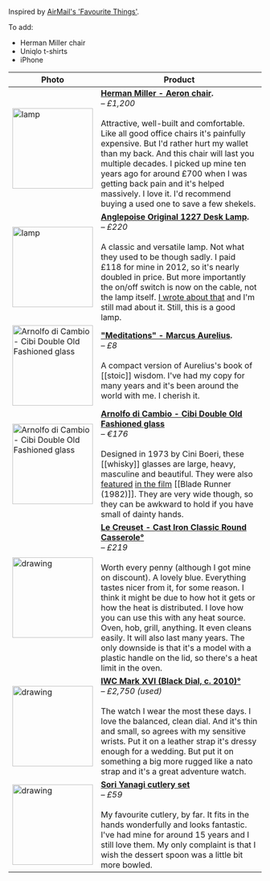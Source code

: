 Inspired by [AirMail's 'Favourite Things'](https://airmail.news/shop/guest).

To add:
- Herman Miller chair
- Uniqlo t-shirts
- iPhone

Photo | Product
-- | --
<a href="https://www.hermanmiller.com/en_gb/products/seating/office-chairs/aeron-chair/"><img src="https://elliotclowes.com/cold/2024/aeron.jpg" alt="lamp" width="160"/></a> | **[Herman Miller - Aeron chair](https://www.hermanmiller.com/en_gb/products/seating/office-chairs/aeron-chair/).** <br>*– £1,200*<br><br>Attractive, well-built and comfortable. Like all good office chairs it's painfully expensive. But I'd rather hurt my wallet than my back. And this chair will last you multiple decades. I picked up mine ten years ago for around £700 when I was getting back pain and it's helped massively. I love it. I'd recommend buying a used one to save a few shekels.
<a href="https://www.anglepoise.com/product/original-1227-desk-lamp-jet-black/"><img src="https://elliotclowes.com/cold/2024/original-1227.jpg" alt="lamp" width="160"/></a> | **[Anglepoise Original 1227 Desk Lamp](https://www.anglepoise.com/product/original-1227-desk-lamp-jet-black/).** <br>*– £220*<br><br>A classic and versatile lamp. Not what they used to be though sadly. I paid £118 for mine in 2012, so it's nearly doubled in price. But more importantly the on/off switch is now on the cable, not the lamp itself. [I wrote about that](https://elliot.svbtle.com/lamp-switch) and I'm still mad about it. Still, this is a good lamp.
<a href="https://www.amazon.co.uk/Penguin-Great-Ideas-Meditations-September/dp/B0161SVRN8/"><img src="https://elliotclowes.com/cold/2024/meditations.jpg" alt="Arnolfo di Cambio - Cibi Double Old Fashioned glass" width="160"/></a> | **["Meditations" - Marcus Aurelius](https://www.amazon.co.uk/Penguin-Great-Ideas-Meditations-September/dp/B0161SVRN8/).** <br>*– £8*<br><br>A compact version of Aurelius's book of [[stoic]] wisdom. I've had my copy for many years and it's been around the world with me. I cherish it.
<a href="https://arnolfodicambio.com/product/cibi-double-old-fashioned-glass-the-bladerunner-glass/"><img src="https://elliotclowes.com/cold/2024/800px-cibi-37ml-old-fashioned-glass-single.jpg" alt="Arnolfo di Cambio - Cibi Double Old Fashioned glass" width="160"/></a> | **[Arnolfo di Cambio - Cibi Double Old Fashioned glass](https://arnolfodicambio.com/product/cibi-double-old-fashioned-glass-the-bladerunner-glass/)** <br>*– €176*<br><br>Designed in 1973 by Cini Boeri, these [[whisky]] glasses are large, heavy, masculine and beautiful. They were also [featured](https://elliotclowes.com/cold/2024/blade-runner-deckards-whiskey-glass.jpg) [in the film](https://elliotclowes.com/cold/2024/blade-runner-deckards-whiskey-glass-2.jpg) [[Blade Runner (1982)]]. They are very wide though, so they can be awkward to hold if you have small of dainty hands.
<a href="https://www.amazon.co.uk/dp/0374525706?tag=mostrecomme0e-21&geniuslink=true"><img src="https://elliotclowes.com/cold/2024/le-creuset-cast-iron-classic-round-casserole.jpg" alt="drawing" width="160"/></a> | **[Le Creuset - Cast Iron Classic Round Casserole](https://www.lecreuset.co.uk/en_GB/p/cast-iron-classic-round-casserole/CI5001.html?dwvar_CI5001_color=ocean&dwvar_CI5001_size=26cm-l5-3)[°](https://elliotclowes.com/cold/2024/https__www.lecreuset.co.uk_en_GB_p_cast-iron-classic-round-casserole_CI5001.html_dwvar_CI5001_color=ocean&dwvar_CI5001_size=26cm-l5-3.html)** <br>*– £219*<br><br>Worth every penny (although I got mine on discount). A lovely blue. Everything tastes nicer from it, for some reason. I think it might be due to how hot it gets or how the heat is distributed. I love how you can use this with any heat source. Oven, hob, grill, anything. It even cleans easily. It will also last many years. The only downside is that it's a model with a plastic handle on the lid, so there's a heat limit in the oven.
<a href="https://web.archive.org/web/20110121050321/http://www.iwc.com/collection/pilots/IW3255/"><img src="https://elliotclowes.com/cold/2024/iwc-cropped.jpg" alt="drawing" width="160"/></a> | **[IWC Mark XVI (Black Dial, c. 2010)](https://web.archive.org/web/20110121050321/http://www.iwc.com/collection/pilots/IW3255/)[°](https://elliotclowes.com/cold/2024/https__web.archive.org_web_20110121050321_http__www.iwc.com_collection_pilots_IW3255_.html)** <br>*– £2,750 (used)*<br><br>The watch I wear the most these days. I love the balanced, clean dial. And it's thin and small, so agrees with my sensitive wrists. Put it on a leather strap it's dressy enough for a wedding. But put it on something a big more rugged like a nato strap and it's a great adventure watch.
<a href="https://store.moma.org/en-gb/products/yanagi-flatware-set-of-5" alt="drawing" width="160"/><img src="https://elliotclowes.com/cold/2024/sori-yanagi-cutlery-set-min.jpg" alt="drawing" width="160"/></a> | **[Sori Yanagi cutlery set](https://store.moma.org/en-gb/products/yanagi-flatware-set-of-5)**<br>*– £59*<br><br>My favourite cutlery, by far. It fits in the hands wonderfully and looks fantastic. I've had mine for around 15 years and I still love them. My only complaint is that I wish the dessert spoon was a little bit more bowled. 